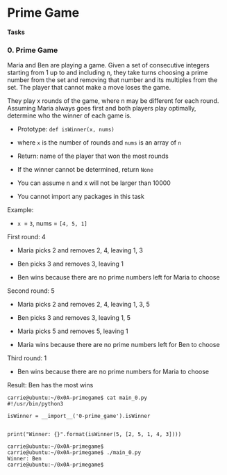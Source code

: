 <h1>Prime Game</h1>

<strong>Tasks</strong>
<h3>0. Prime Game</h3>
Maria and Ben are playing a game. Given a set of consecutive integers starting from 1 up to and including n, they take turns choosing a prime number from the set and removing that number and its multiples from the set. The player that cannot make a move loses the game.

They play x rounds of the game, where n may be different for each round. Assuming Maria always goes first and both players play optimally, determine who the winner of each game is.

- Prototype: `def isWinner(x, nums)`

- where `x` is the number of rounds and `nums` is an array of `n`

- Return: name of the player that won the most rounds

- If the winner cannot be determined, return `None`

- You can assume n and x will not be larger than 10000

- You cannot import any packages in this task

Example:

- `x `= `3`, nums = `[4, 5, 1]`

First round: 4

- Maria picks 2 and removes 2, 4, leaving 1, 3

- Ben picks 3 and removes 3, leaving 1

- Ben wins because there are no prime numbers left for Maria to choose

Second round: 5

- Maria picks 2 and removes 2, 4, leaving 1, 3, 5

- Ben picks 3 and removes 3, leaving 1, 5

- Maria picks 5 and removes 5, leaving 1

- Maria wins because there are no prime numbers left for Ben to choose

Third round: 1

- Ben wins because there are no prime numbers for Maria to choose

Result: Ben has the most wins

```
carrie@ubuntu:~/0x0A-primegame$ cat main_0.py
#!/usr/bin/python3

isWinner = __import__('0-prime_game').isWinner


print("Winner: {}".format(isWinner(5, [2, 5, 1, 4, 3])))

carrie@ubuntu:~/0x0A-primegame$
carrie@ubuntu:~/0x0A-primegame$ ./main_0.py
Winner: Ben
carrie@ubuntu:~/0x0A-primegame$
```
